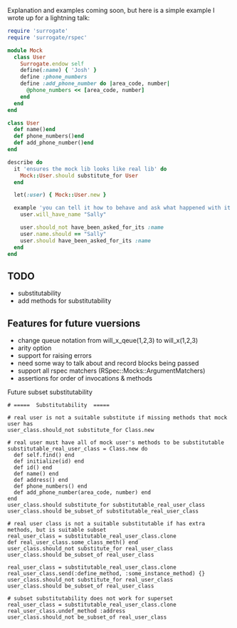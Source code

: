 Explanation and examples coming soon, but here is a simple example I wrote up for a lightning talk:

```ruby
require 'surrogate'
require 'surrogate/rspec'

module Mock
  class User
    Surrogate.endow self
    define(:name) { 'Josh' }
    define :phone_numbers
    define :add_phone_number do |area_code, number|
      @phone_numbers << [area_code, number]
    end
  end
end

class User
  def name()end
  def phone_numbers()end
  def add_phone_number()end
end

describe do
  it 'ensures the mock lib looks like real lib' do
    Mock::User.should substitute_for User
  end

  let(:user) { Mock::User.new }

  example 'you can tell it how to behave and ask what happened with it' do
    user.will_have_name "Sally"

    user.should_not have_been_asked_for_its :name
    user.name.should == "Sally"
    user.should have_been_asked_for_its :name
  end
end
```


TODO
----

* substitutability
* add methods for substitutability


Features for future vuersions
-----------------------------

* change queue notation from will_x_qeue(1,2,3) to will_x(1,2,3)
* arity option
* support for raising errors
* need some way to talk about and record blocks being passed
* support all rspec matchers (RSpec::Mocks::ArgumentMatchers)
* assertions for order of invocations & methods



Future subset substitutability

    # =====  Substitutability  =====

    # real user is not a suitable substitute if missing methods that mock user has
    user_class.should_not substitute_for Class.new

    # real user must have all of mock user's methods to be substitutable
    substitutable_real_user_class = Class.new do
      def self.find() end
      def initialize(id) end
      def id() end
      def name() end
      def address() end
      def phone_numbers() end
      def add_phone_number(area_code, number) end
    end
    user_class.should substitute_for substitutable_real_user_class
    user_class.should be_subset_of substitutable_real_user_class

    # real user class is not a suitable substitutable if has extra methods, but is suitable subset
    real_user_class = substitutable_real_user_class.clone
    def real_user_class.some_class_meth() end
    user_class.should_not substitute_for real_user_class
    user_class.should be_subset_of real_user_class

    real_user_class = substitutable_real_user_class.clone
    real_user_class.send(:define_method, :some_instance_method) {}
    user_class.should_not substitute_for real_user_class
    user_class.should be_subset_of real_user_class

    # subset substitutability does not work for superset
    real_user_class = substitutable_real_user_class.clone
    real_user_class.undef_method :address
    user_class.should_not be_subset_of real_user_class
